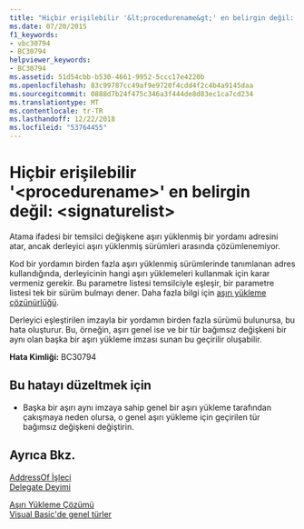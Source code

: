 ```yaml
---
title: "Hiçbir erişilebilir '&lt;procedurename&gt;' en belirgin değil: &lt;signaturelist&gt;"
ms.date: 07/20/2015
f1_keywords:
- vbc30794
- BC30794
helpviewer_keywords:
- BC30794
ms.assetid: 51d54cbb-b530-4661-9952-5ccc17e4220b
ms.openlocfilehash: 83c99787cc49af9e9720f4cdd4f2c4b4a9145daa
ms.sourcegitcommit: 0888d7b24f475c346a3f444de8d83ec1ca7cd234
ms.translationtype: MT
ms.contentlocale: tr-TR
ms.lasthandoff: 12/22/2018
ms.locfileid: "53764455"
---
```

# <a name="no-accessible-ltprocedurenamegt-is-most-specific-ltsignaturelistgt"></a>Hiçbir erişilebilir '&lt;procedurename&gt;' en belirgin değil: &lt;signaturelist&gt;
Atama ifadesi bir temsilci değişkene aşırı yüklenmiş bir yordamı adresini atar, ancak derleyici aşırı yüklenmiş sürümleri arasında çözümlenemiyor.  
  
 Kod bir yordamın birden fazla aşırı yüklenmiş sürümlerinde tanımlanan adres kullandığında, derleyicinin hangi aşırı yüklemeleri kullanmak için karar vermeniz gerekir. Bu parametre listesi temsilciyle eşleşir, bir parametre listesi tek bir sürüm bulmayı dener. Daha fazla bilgi için [aşırı yükleme çözünürlüğü](../../visual-basic/programming-guide/language-features/procedures/overload-resolution.md).  
  
 Derleyici eşleştirilen imzayla bir yordamın birden fazla sürümü bulunursa, bu hata oluşturur. Bu, örneğin, aşırı genel ise ve bir tür bağımsız değişkeni bir aynı olan başka bir aşırı yükleme imzası sunan bu geçirilir oluşabilir.  
  
 **Hata Kimliği:** BC30794  
  
## <a name="to-correct-this-error"></a>Bu hatayı düzeltmek için  
  
-   Başka bir aşırı aynı imzaya sahip genel bir aşırı yükleme tarafından çakışmaya neden olursa, o genel aşırı yükleme için geçirilen tür bağımsız değişkeni değiştirin.  
  
## <a name="see-also"></a>Ayrıca Bkz.  
 [AddressOf İşleci](../../visual-basic/language-reference/operators/addressof-operator.md)  
 [Delegate Deyimi](../../visual-basic/language-reference/statements/delegate-statement.md)  
   
 [Aşırı Yükleme Çözümü](../../visual-basic/programming-guide/language-features/procedures/overload-resolution.md)  
 [Visual Basic'de genel türler](../../visual-basic/programming-guide/language-features/data-types/generic-types.md)
